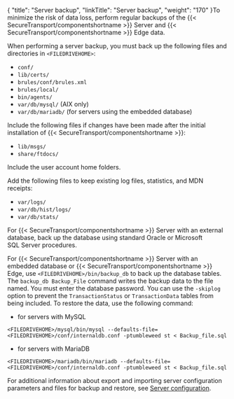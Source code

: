 {
    "title": "Server backup",
    "linkTitle": "Server backup",
    "weight": "170"
}To minimize the risk of data loss, perform regular backups of the {{< SecureTransport/componentshortname  >}} Server and {{< SecureTransport/componentshortname  >}} Edge data.

When performing a server backup, you must back up the following files and directories in `<FILEDRIVEHOME>`:

-   `conf/`
-   `lib/certs/`
-   `brules/conf/brules.xml`
-   `brules/local/`
-   `bin/agents/`
-   `var/db/mysql/` (AIX only)
-   `var/db/mariadb/` (for servers using the embedded database)

Include the following files if changes have been made after the initial installation of {{< SecureTransport/componentshortname  >}}:

-   `lib/msgs/`
-   `share/ftdocs/`

Include the user account home folders.

Add the following files to keep existing log files, statistics, and MDN receipts:

-   `var/logs/`
-   `var/db/hist/logs/`
-   `var/db/stats/`

For {{< SecureTransport/componentshortname  >}} Server with an external database, back up the database using standard Oracle or Microsoft SQL Server procedures.

For {{< SecureTransport/componentshortname  >}} Server with an embedded database or {{< SecureTransport/componentshortname  >}} Edge, use `<FILEDRIVEHOME>/bin/backup_db` to back up the database tables. The `backup_db Backup_File` command writes the backup data to the file named. You must enter the database password. You can use the `-skiplog` option to prevent the `TransactionStatus` or `TransactionData` tables from being included. To restore the data, use the following command:

-   for servers with MySQL

`<FILEDRIVEHOME>/mysql/bin/mysql --defaults-file=<FILEDRIVEHOME>/conf/internaldb.conf -ptumbleweed st < Backup_file.sql`

-   for servers with MariaDB

`<FILEDRIVEHOME>/mariadb/bin/mariadb --defaults-file=<FILEDRIVEHOME>/conf/internaldb.conf -ptumbleweed st < Backup_file.sql`

For additional information about export and importing server configuration parameters and files for backup and restore, see [Server configuration](../c_st_serverconfiguration#ServerMenu_1832073003_1107076).
